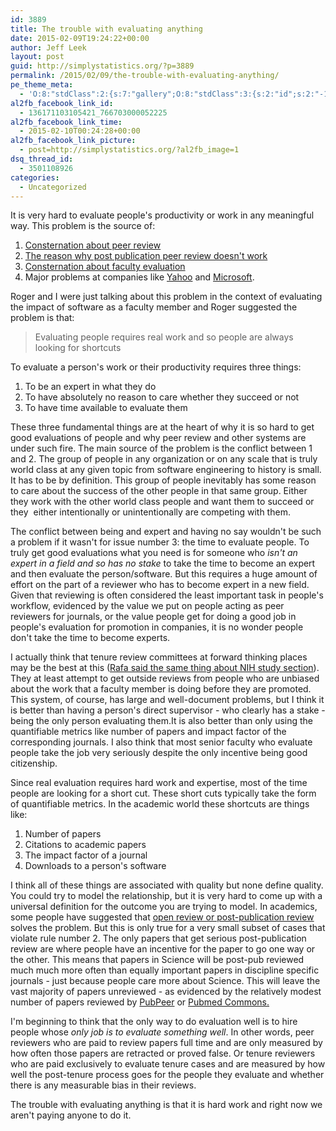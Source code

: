 ```yaml
---
id: 3889
title: The trouble with evaluating anything
date: 2015-02-09T19:24:22+00:00
author: Jeff Leek
layout: post
guid: http://simplystatistics.org/?p=3889
permalink: /2015/02/09/the-trouble-with-evaluating-anything/
pe_theme_meta:
  - 'O:8:"stdClass":2:{s:7:"gallery";O:8:"stdClass":3:{s:2:"id";s:2:"-1";s:5:"width";s:0:"";s:6:"height";s:0:"";}s:5:"video";O:8:"stdClass":1:{s:2:"id";s:2:"-1";}}'
al2fb_facebook_link_id:
  - 136171103105421_766703000052225
al2fb_facebook_link_time:
  - 2015-02-10T00:24:28+00:00
al2fb_facebook_link_picture:
  - post=http://simplystatistics.org/?al2fb_image=1
dsq_thread_id:
  - 3501108926
categories:
  - Uncategorized
---
```

It is very hard to evaluate people's productivity or work in any meaningful way. This problem is the source of:

  1. [Consternation about peer review](http://simplystatistics.org/2013/09/26/how-could-code-review-discourage-code-disclosure-reviewers-with-motivation/)
  2. [The reason why post publication peer review doesn't work](http://simplystatistics.org/2014/02/21/heres-why-the-scientific-publishing-system-can-never-be-fixed/)
  3. [Consternation about faculty evaluation](http://simplystatistics.org/2012/05/24/how-do-we-evaluate-statisticians-working-in-genomics/)
  4. Major problems at companies like [Yahoo](http://www.bloomberg.com/bw/articles/2013-11-12/yahoos-latest-hr-disaster-ranking-workers-on-a-curve) and [Microsoft](http://www.bloomberg.com/bw/articles/2013-11-13/microsoft-kills-its-hated-stack-rankings-dot-does-anyone-do-employee-reviews-right).

Roger and I were just talking about this problem in the context of evaluating the impact of software as a faculty member and Roger suggested the problem is that:

> Evaluating people requires real work and so people are always looking for shortcuts

To evaluate a person's work or their productivity requires three things:

  1. To be an expert in what they do
  2. To have absolutely no reason to care whether they succeed or not
  3. To have time available to evaluate them

These three fundamental things are at the heart of why it is so hard to get good evaluations of people and why peer review and other systems are under such fire. The main source of the problem is the conflict between 1 and 2. The group of people in any organization or on any scale that is truly world class at any given topic from software engineering to history is small. It has to be by definition. This group of people inevitably has some reason to care about the success of the other people in that same group. Either they work with the other world class people and want them to succeed or they  either intentionally or unintentionally are competing with them.

The conflict between being and expert and having no say wouldn't be such a problem if it wasn't for issue number 3: the time to evaluate people. To truly get good evaluations what you need is for someone who _isn't an expert in a field and so has no stake_ to take the time to become an expert and then evaluate the person/software. But this requires a huge amount of effort on the part of a reviewer who has to become expert in a new field. Given that reviewing is often considered the least important task in people's workflow, evidenced by the value we put on people acting as peer reviewers for journals, or the value people get for doing a good job in people's evaluation for promotion in companies, it is no wonder people don't take the time to become experts.

I actually think that tenure review committees at forward thinking places may be the best at this ([Rafa said the same thing about NIH study section](http://simplystatistics.org/2012/12/20/the-nih-peer-review-system-is-still-the-best-at-identifying-innovative-biomedical-investigators/)). They at least attempt to get outside reviews from people who are unbiased about the work that a faculty member is doing before they are promoted. This system, of course, has large and well-document problems, but I think it is better than having a person's direct supervisor - who clearly has a stake - being the only person evaluating them.It is also better than only using the quantifiable metrics like number of papers and impact factor of the corresponding journals. I also think that most senior faculty who evaluate people take the job very seriously despite the only incentive being good citizenship.

Since real evaluation requires hard work and expertise, most of the time people are looking for a short cut. These short cuts typically take the form of quantifiable metrics. In the academic world these shortcuts are things like:

  1. Number of papers
  2. Citations to academic papers
  3. The impact factor of a journal
  4. Downloads to a person's software

I think all of these things are associated with quality but none define quality. You could try to model the relationship, but it is very hard to come up with a universal definition for the outcome you are trying to model. In academics, some people have suggested that [open review or post-publication review](http://www.michaeleisen.org/blog/?p=694) solves the problem. But this is only true for a very small subset of cases that violate rule number 2. The only papers that get serious post-publication review are where people have an incentive for the paper to go one way or the other. This means that papers in Science will be post-pub reviewed much much more often than equally important papers in discipline specific journals - just because people care more about Science. This will leave the vast majority of papers unreviewed - as evidenced by the relatively modest number of papers reviewed by [PubPeer](https://pubpeer.com/) or [Pubmed Commons.](http://www.ncbi.nlm.nih.gov/pubmedcommons/)

I'm beginning to think that the only way to do evaluation well is to hire people whose _only job is to evaluate something well_. In other words, peer reviewers who are paid to review papers full time and are only measured by how often those papers are retracted or proved false. Or tenure reviewers who are paid exclusively to evaluate tenure cases and are measured by how well the post-tenure process goes for the people they evaluate and whether there is any measurable bias in their reviews.

The trouble with evaluating anything is that it is hard work and right now we aren't paying anyone to do it.

&nbsp;